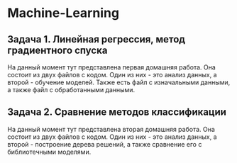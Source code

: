 # Machine-Learning
 
 
 ## Задача 1. Линейная регрессия, метод градиентного спуска
 На данный момент тут представлена первая домашняя работа. Она состоит из двух файлов с кодом. Один из них - это анализ данных, а второй - обучение моделей. Также есть файл с изначальными данными, а также файл с обработанными данными. 

 ## Задача 2. Сравнение методов классификации
 На данный момент тут представлена вторая домашняя работа. Она состоит из двух файлов с кодом. Один из них - это анализ данных, а второй - построение дерева решений, а также сравнение его с библиотечными моделями.
